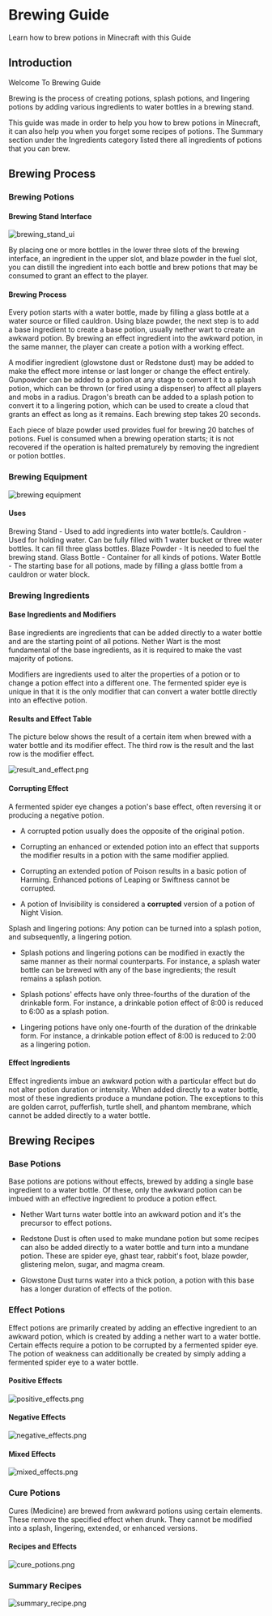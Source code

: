 # Brewing Guide
Learn how to brew potions in Minecraft with this Guide

## Introduction
Welcome To Brewing Guide

Brewing is the process of creating potions, splash potions, and lingering potions by adding various ingredients to water bottles in a brewing stand.

This guide was made in order to help you how to brew potions in Minecraft, it can also help you when you forget some recipes of potions. The Summary section under the Ingredients category listed there all ingredients of potions that you can brew.

## Brewing Process

### Brewing Potions

#### Brewing Stand Interface

![brewing_stand_ui](images/brewing_stand_ui.png)

By placing one or more bottles in the lower three slots of the brewing interface, an ingredient in the upper slot, and blaze powder in the fuel slot, you can distill the ingredient into each bottle and brew potions that may be consumed to grant an effect to the player.

#### Brewing Process

Every potion starts with a water bottle, made by filling a glass bottle at a water source or filled cauldron. Using blaze powder, the next step is to add a base ingredient to create a base potion, usually nether wart to create an awkward potion. By brewing an effect ingredient into the awkward potion, in the same manner, the player can create a potion with a working effect.

A modifier ingredient (glowstone dust or Redstone dust) may be added to make the effect more intense or last longer or change the effect entirely. Gunpowder can be added to a potion at any stage to convert it to a splash potion, which can be thrown (or fired using a dispenser) to affect all players and mobs in a radius. Dragon's breath can be added to a splash potion to convert it to a lingering potion, which can be used to create a cloud that grants an effect as long as it remains. Each brewing step takes 20 seconds.

Each piece of blaze powder used provides fuel for brewing 20 batches of potions. Fuel is consumed when a brewing operation starts; it is not recovered if the operation is halted prematurely by removing the ingredient or potion bottles.

### Brewing Equipment

![brewing equipment](images/brewing_equipments.png)

#### Uses

Brewing Stand - Used to add ingredients into water bottle/s.
Cauldron - Used for holding water. Can be fully filled with 1 water bucket or three water bottles. It can fill three glass bottles.
Blaze Powder - It is needed to fuel the brewing stand.
Glass Bottle - Container for all kinds of potions.
Water Bottle - The starting base for all potions, made by filling a glass bottle from a cauldron or water block.

### Brewing Ingredients

#### Base Ingredients and Modifiers

Base ingredients are ingredients that can be added directly to a water bottle and are the starting point of all potions. Nether Wart is the most fundamental of the base ingredients, as it is required to make the vast majority of potions.

Modifiers are ingredients used to alter the properties of a potion or to change a potion effect into a different one. The fermented spider eye is unique in that it is the only modifier that can convert a water bottle directly into an effective potion.

#### Results and Effect Table

The picture below shows the result of a certain item when brewed with a water bottle and its modifier effect. The third row is the result and the last row is the modifier effect.

![result_and_effect.png](images/result_and_effect.png)

#### Corrupting Effect

A fermented spider eye changes a potion's base effect, often reversing it or producing a negative potion.

- A corrupted potion usually does the opposite of the original potion.

- Corrupting an enhanced or extended potion into an effect that supports the modifier results in a potion with the same modifier applied.

- Corrupting an extended potion of Poison results in a basic potion of Harming. Enhanced potions of Leaping or Swiftness cannot be corrupted.

- A potion of Invisibility is considered a **corrupted** version of a potion of Night Vision.

Splash and lingering potions: Any potion can be turned into a splash potion, and subsequently, a lingering potion.

- Splash potions and lingering potions can be modified in exactly the same manner as their normal counterparts. For instance, a splash water bottle can be brewed with any of the base ingredients; the result remains a splash potion.

- Splash potions' effects have only three-fourths of the duration of the drinkable form. For instance, a drinkable potion effect of 8:00 is reduced to 6:00 as a splash potion.

- Lingering potions have only one-fourth of the duration of the drinkable form. For instance, a drinkable potion effect of 8:00 is reduced to 2:00 as a lingering potion.

#### Effect Ingredients

Effect ingredients imbue an awkward potion with a particular effect but do not alter potion duration or intensity. When added directly to a water bottle, most of these ingredients produce a mundane potion. The exceptions to this are golden carrot, pufferfish, turtle shell, and phantom membrane, which cannot be added directly to a water bottle.

## Brewing Recipes

### Base Potions

Base potions are potions without effects, brewed by adding a single base ingredient to a water bottle. Of these, only the awkward potion can be imbued with an effective ingredient to produce a potion effect.

- Nether Wart turns water bottle into an awkward potion and it's the precursor to effect potions.

- Redstone Dust is often used to make mundane potion but some recipes can also be added directly to a water bottle and turn into a mundane potion. These are spider eye, ghast tear, rabbit's foot, blaze powder, glistering melon, sugar, and magma cream.

- Glowstone Dust turns water into a thick potion, a potion with this base has a longer duration of effects of the potion.

### Effect Potions

Effect potions are primarily created by adding an effective ingredient to an awkward potion, which is created by adding a nether wart to a water bottle. Certain effects require a potion to be corrupted by a fermented spider eye. The potion of weakness can additionally be created by simply adding a fermented spider eye to a water bottle.

#### Positive Effects

![positive_effects.png](images/positive_effects.png)

#### Negative Effects

![negative_effects.png](images/negative_effects.png)

#### Mixed Effects

![mixed_effects.png](images/mixed_effects.png)

### Cure Potions

Cures (Medicine) are brewed from awkward potions using certain elements. These remove the specified effect when drunk. They cannot be modified into a splash, lingering, extended, or enhanced versions.

#### Recipes and Effects

![cure_potions.png](images/cure_potions.png)

### Summary Recipes

![summary_recipe.png](images/summary_recipe.png)
